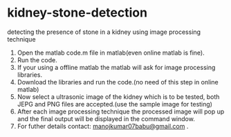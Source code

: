 # kidney-stone-detection
detecting the presence of stone in a kidney using image processing technique
1. Open the matlab code.m file in matlab(even online matlab is fine).
2. Run the code.
3. If your using a offline matlab the matlab will ask for image processing libraries.
4. Download the libraries and run the code.(no need of this step in online matlab)
5. Now select a ultrasonic image of the kidney which is to be tested, both JEPG and PNG files are accepted.(use the sample image for testing)
6. After each image processing technique the processed image will pop up and the final output will be displayed in the command window.
7. For futher details contact: manojkumar07babu@gmail.com .
